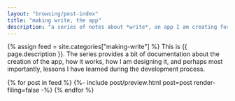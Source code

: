 ```yaml
---
layout: "browsing/post-index"
title: "making write, the app"
description: "a series of notes about *write*, an app I am creating for macOS"
---
```


{% assign feed = site.categories["making-write"] %}
This is {{ page.description }}. The series provides a bit of documentation about the creation of the app, how it works, how I am designing it, and perhaps most importantly, lessons I have learned during the development process.

{% for post in feed %}
    {%- include post/preview.html post=post render-filing=false -%}
{% endfor %}